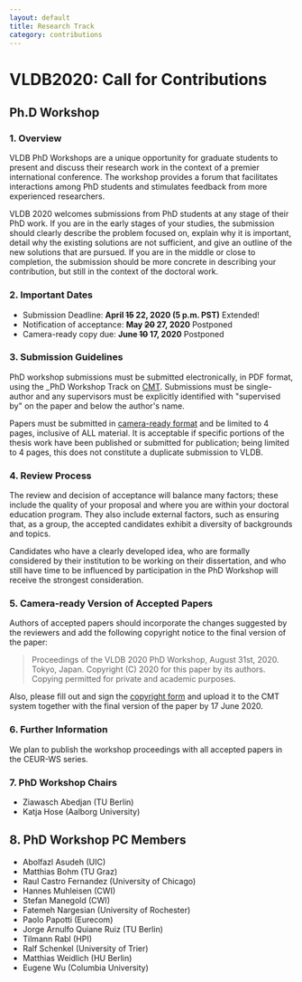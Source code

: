 ```yaml
---
layout: default
title: Research Track
category: contributions
---
```


# VLDB2020: Call for Contributions

## Ph.D Workshop

### 1. Overview
VLDB PhD Workshops are a unique opportunity for graduate students to present and discuss their research work in the context of a premier international conference. The workshop provides a forum that facilitates interactions among PhD students and stimulates feedback from more experienced researchers.

VLDB 2020 welcomes submissions from PhD students at any stage of their PhD work. If you are in the early stages of your studies, the submission should clearly describe the problem focused on, explain why it is important, detail why the existing solutions are not sufficient, and give an outline of the new solutions that are pursued. If you are in the middle or close to completion, the submission should be more concrete in describing your contribution, but still in the context of the doctoral work.

### 2. Important Dates

* Submission Deadline: **April <s>15</s> 22, 2020 (5 p.m. PST)** <span class="badge">Extended!</span>
* Notification of acceptance: **May <s>20</s> 27, 2020** <span class="badge">Postponed</span>
* Camera-ready copy due: **June <s>10</s> 17, 2020** <span class="badge">Postponed</span>

### 3. Submission Guidelines

PhD workshop submissions must be submitted electronically, in PDF format, using the _PhD Workshop Track on [CMT](https://cmt3.research.microsoft.com/VLDB2020/). Submissions must be single-author and any supervisors must be explicitly identified with "supervised by" on the paper and below the author's name.

Papers must be submitted in [camera-ready format](https://vldb2020.org/formatting-guidelines.html) and be limited to 4 pages, inclusive of ALL material. It is acceptable if specific portions of the thesis work have been published or submitted for publication; being limited to 4 pages, this does not constitute a duplicate submission to VLDB.

### 4. Review Process

The review and decision of acceptance will balance many factors; these include the quality of your proposal and where you are within your doctoral education program. They also include external factors, such as ensuring that, as a group, the accepted candidates exhibit a diversity of backgrounds and topics.

Candidates who have a clearly developed idea, who are formally considered by their institution to be working on their dissertation, and who still have time to be influenced by participation in the PhD Workshop will receive the strongest consideration.

### 5. Camera-ready Version of Accepted Papers

Authors of accepted papers should incorporate the changes suggested by the reviewers and add the following copyright notice to the final version of the paper:

> Proceedings of the VLDB 2020 PhD Workshop, August 31st, 2020. Tokyo, Japan. Copyright (C) 2020 for this paper by its authors. Copying permitted for private and academic purposes.

Also, please fill out and sign the [copyright form](assets/files/VLDB_2020_PhD_Workshop_Copyright_Form.pdf) and upload it to the CMT system together with the final version of the paper by 17 June 2020.


### 6. Further Information

We plan to publish the workshop proceedings with all accepted papers in the CEUR-WS series.

### 7. PhD Workshop Chairs

* Ziawasch Abedjan (TU Berlin)
* Katja Hose (Aalborg University)

## 8. PhD Workshop PC Members

* Abolfazl Asudeh (UIC)
* Matthias Bohm (TU Graz)
* Raul Castro Fernandez (University of Chicago)
* Hannes Muhleisen (CWI)
* Stefan Manegold (CWI)
* Fatemeh Nargesian (University of Rochester)
* Paolo Papotti (Eurecom)
* Jorge Arnulfo Quiane Ruiz (TU Berlin)
* Tilmann Rabl (HPI)
* Ralf Schenkel (University of Trier)
* Matthias Weidlich (HU Berlin)
* Eugene Wu (Columbia University)
